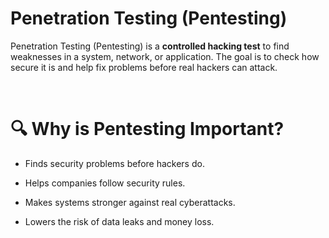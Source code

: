# Penetration Testing (Pentesting)

Penetration Testing (Pentesting) is a **controlled hacking test** to find weaknesses in a system, network, or application. The goal is to check how secure it is and help fix problems before real hackers can attack.

<br>

# 🔍 Why is Pentesting Important?

- Finds security problems before hackers do.
  
- Helps companies follow security rules.
  
- Makes systems stronger against real cyberattacks.

- Lowers the risk of data leaks and money loss.

